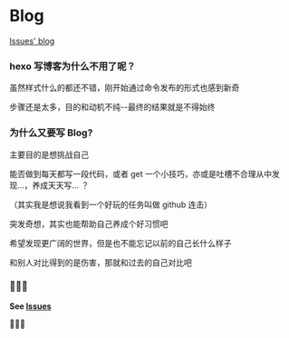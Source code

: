 # Blog
[Issues' blog](https://github.com/Yevvb/Blog/issues)

### hexo 写博客为什么不用了呢？

虽然样式什么的都还不错，刚开始通过命令发布的形式也感到新奇

步骤还是太多，目的和动机不纯--最终的结果就是不得始终

### 为什么又要写 Blog?

主要目的是想挑战自己

<quote>能否做到每天都写一段代码，或者 get 一个小技巧，亦或是吐槽不合理从中发现...，养成天天写... ？</quote>

<p color='#eeeeee'>（其实我是想说我看到一个好玩的任务叫做 github 连击）</p>

突发奇想，其实也能帮助自己养成个好习惯吧

希望发现更广阔的世界，但是也不能忘记以前的自己长什么样子

和别人对比得到的是伤害，那就和过去的自己对比吧

### :punch::punch::punch:

**See [Issues](https://github.com/Yevvb/Blog/issues)**

 :pray::pray::pray:
